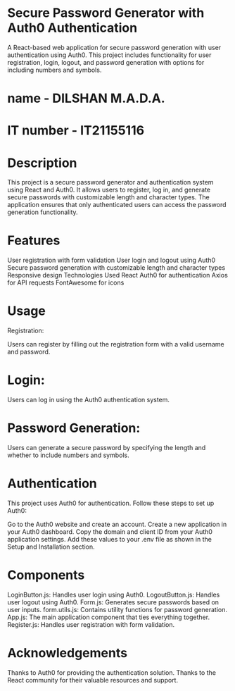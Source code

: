 # Secure Password Generator with Auth0 Authentication
A React-based web application for secure password generation with user authentication using Auth0. This project includes functionality for user registration, login, logout, and password generation with options for including numbers and symbols.


# name - DILSHAN M.A.D.A.
# IT number - IT21155116



# Description
This project is a secure password generator and authentication system using React and Auth0. It allows users to register, log in, and generate secure passwords with customizable length and character types. The application ensures that only authenticated users can access the password generation functionality.

# Features
User registration with form validation
User login and logout using Auth0
Secure password generation with customizable length and character types
Responsive design
Technologies Used
React
Auth0 for authentication
Axios for API requests
FontAwesome for icons

# Usage
Registration:

Users can register by filling out the registration form with a valid username and password.

# Login:

Users can log in using the Auth0 authentication system.

# Password Generation:

Users can generate a secure password by specifying the length and whether to include numbers and symbols.

# Authentication
This project uses Auth0 for authentication. Follow these steps to set up Auth0:

Go to the Auth0 website and create an account.
Create a new application in your Auth0 dashboard.
Copy the domain and client ID from your Auth0 application settings.
Add these values to your .env file as shown in the Setup and Installation section.


# Components
LoginButton.js: Handles user login using Auth0.
LogoutButton.js: Handles user logout using Auth0.
Form.js: Generates secure passwords based on user inputs.
form.utils.js: Contains utility functions for password generation.
App.js: The main application component that ties everything together.
Register.js: Handles user registration with form validation.

# Acknowledgements
Thanks to Auth0 for providing the authentication solution.
Thanks to the React community for their valuable resources and support.



